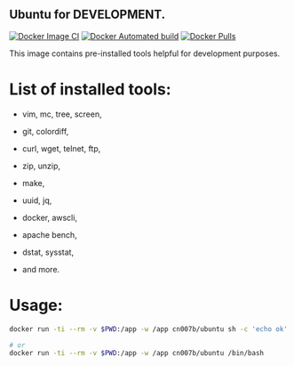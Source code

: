 ## Ubuntu for DEVELOPMENT.

[![Docker Image CI](https://github.com/cn007b/docker-ubuntu/workflows/Docker%20Image%20CI/badge.svg?branch=master)](https://github.com/cn007b/docker-ubuntu/actions)
[![Docker Automated build](https://img.shields.io/docker/automated/cn007b/ubuntu.svg)](https://hub.docker.com/r/cn007b/ubuntu/)
[![Docker Pulls](https://img.shields.io/docker/pulls/cn007b/ubuntu.svg)](https://hub.docker.com/r/cn007b/ubuntu/)

This image contains pre-installed tools helpful for development purposes.

# List of installed tools:

* vim, mc, tree, screen,
* git, colordiff,
* curl, wget, telnet, ftp,
* zip, unzip,
* make,
* uuid, jq,

* docker, awscli,

* apache bench,

* dstat, sysstat,

* and more.

# Usage:

````sh
docker run -ti --rm -v $PWD:/app -w /app cn007b/ubuntu sh -c 'echo ok'

# or
docker run -ti --rm -v $PWD:/app -w /app cn007b/ubuntu /bin/bash
````
